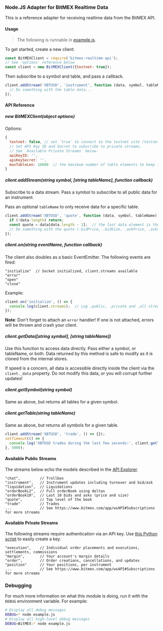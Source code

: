 ### Node.JS Adapter for BitMEX Realtime Data

This is a reference adapter for receiving realtime data from the BitMEX API.

#### Usage

> The following is runnable in [example.js](example.js).

To get started, create a new client:

```js
const BitMEXClient = require('bitmex-realtime-api');
// See 'options' reference below
const client = new BitMEXClient({testnet: true});
```

Then subscribe to a symbol and table, and pass a callback.

```js
client.addStream('XBTUSD', 'instrument', function (data, symbol, tableName) {
  // Do something with the table data...
});
```

#### API Reference

##### new BitMEXClient(object options)

Options:

```js
{
  testnet: false, // set `true` to connect to the testnet site (testnet.bitmex.com)
  // Set API Key ID and Secret to subscribe to private streams.
  // See `Available Private Streams` below.
  apiKeyID: '',
  apiKeySecret: '',
  maxTableLen: 10000  // the maximum number of table elements to keep in memory (FIFO queue)
}
```

##### client.addStream(string symbol, [string tableName], function callback)

Subscribe to a data stream. Pass a symbol to subscribe to all public data for an instrument.

Pass an optional `tableName` to only receive data for a specific table.

```js
client.addStream('XBTUSD', 'quote', function (data, symbol, tableName) {
  if (!data.length) return;
  const quote = data[data.length - 1];  // the last data element is the newest quote
  // Do something with the quote (.bidPrice, .bidSize, .askPrice, .askSize)
});
```

##### client.on(string eventName, function callback)

The client also doubles as a basic EventEmitter. The following events are fired:

```
"initialize"  // Socket initialized, client.streams available
"error"
"open"
"close"
```
Example:
```js
client.on('initialize', () => {
  console.log(client.streams);  // Log .public, .private and .all stream names
});
```

**Note**: Don't forget to attach an `error` handler! If one is not attached, errors will be thrown
and crash your client.

##### client.getData([string symbol], [string tableName])

Use this function to access data directly. Pass either a symbol, or tableName, or both.
Data returned by this method is safe to modify as it is cloned from the internal stores.

If speed is a concern, all data is accessible directly inside the client via the `client._data` property.
Do not modify this data, or you will corrupt further updates!

##### client.getSymbol(string symbol)

Same as above, but returns all tables for a given symbol.

##### client.getTable(string tableName)

Same as above, but returns all symbols for a given table.

```js
client.addStream('XBTUSD', 'trade', () => {});
setTimeout(() => {
  console.log('XBTUSD trades during the last few seconds:', client.getTable('trade').XBTUSD);
}, 5000);
```

#### Available Public Streams

The streams below echo the models described in the [API Explorer](https://www.bitmex.com/api/explorer).

```
"chat",         // Trollbox
"instrument",   // Instrument updates including turnover and bid/ask
"liquidation",  // Liquidations
"orderBookL2",  // Full orderBook using deltas
"orderBook10",  // Last 10 bids and asks (price and size)
"quote",        // Top level of the book
"trade"         // Trades
...             // See https://www.bitmex.com/app/wsAPI#Subscriptions for more streams
```

#### Available Private Streams

The following streams require authentication via an API key. Use
[this Python script](https://github.com/BitMEX/market-maker/blob/master/generate-api-key.py) to easily create a key.

```
"execution",    // Individual order placements and executions, settlements, commissions
"margin",       // Your account's margin details
"order",        // Order creations, cancellations, and updates
"position"      // Your positions, per instrument
...             // See https://www.bitmex.com/app/wsAPI#Subscriptions for more streams
```

### Debugging

For much more information on what this module is doing, run it with the `DEBUG` environment variable. For example:

```bash
# Display all debug messages
DEBUG=* node example.js
# Display all high-level debug messages
DEBUG=BitMEX:* node example.js
```
